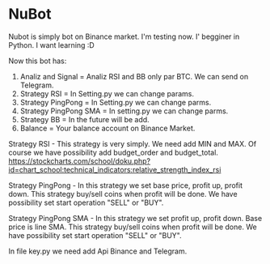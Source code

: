 # NuBot

Nubot is simply bot on Binance market. I'm testing now. I' begginer in Python. I want learning :D 

Now this bot has:
  1) Analiz and Signal = Analiz RSI and BB only par BTC. We can send on Telegram.
  2) Strategy RSI = In Setting.py we can change params. 
  3) Strategy PingPong = In Setting.py we can change parms.
  4) Strategy PingPong SMA = In setting.py we can change parms.
  5) Strategy BB = In the future will be add. 
  6) Balance = Your balance account on Binance Market.


Strategy RSI - This strategy is very simply. We need add MIN and MAX. Of course we have possibility add budget_order and budget_total.
  https://stockcharts.com/school/doku.php?id=chart_school:technical_indicators:relative_strength_index_rsi
  
Strategy PingPong - In this strategy we set base price, profit up, profit down. This strategy buy/sell coins when profit will be done. We have possibility set start operation "SELL" or "BUY".

Strategy PingPong SMA - In this strategy we set profit up, profit down. Base price is line SMA. This strategy buy/sell coins when profit will be done. We have possibility set start operation "SELL" or "BUY".

In file key.py we need add Api Binance and Telegram.
